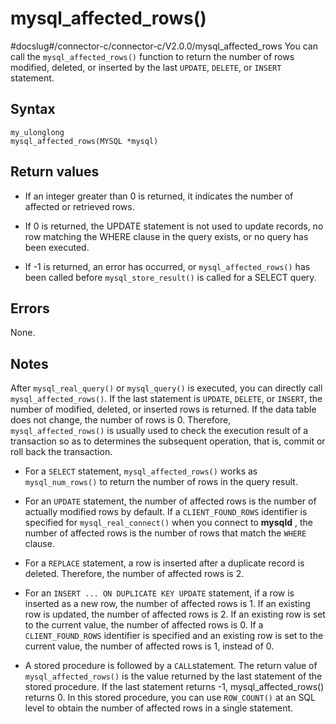 mysql_affected_rows() 
==========================================
#docslug#/connector-c/connector-c/V2.0.0/mysql_affected_rows
You can call the `mysql_affected_rows()` function to return the number of rows modified, deleted, or inserted by the last `UPDATE`, `DELETE`, or `INSERT` statement. 

Syntax 
---------------------------

```unknow
my_ulonglong
mysql_affected_rows(MYSQL *mysql)
```



Return values 
----------------------------------

* If an integer greater than 0 is returned, it indicates the number of affected or retrieved rows.

  

* If 0 is returned, the UPDATE statement is not used to update records, no row matching the WHERE clause in the query exists, or no query has been executed.

  

* If -1 is returned, an error has occurred, or `mysql_affected_rows()` has been called before `mysql_store_result()` is called for a SELECT query.

  




Errors 
---------------------------

None.

Notes 
--------------------------

After `mysql_real_query()` or `mysql_query()` is executed, you can directly call `mysql_affected_rows()`. If the last statement is `UPDATE`, `DELETE`, or `INSERT`, the number of modified, deleted, or inserted rows is returned. If the data table does not change, the number of rows is 0. Therefore, `mysql_affected_rows()` is usually used to check the execution result of a transaction so as to determines the subsequent operation, that is, commit or roll back the transaction. 

* For a `SELECT` statement, `mysql_affected_rows()` works as `mysql_num_rows()` to return the number of rows in the query result.

  

* For an `UPDATE` statement, the number of affected rows is the number of actually modified rows by default. If a `CLIENT_FOUND_ROWS` identifier is specified for `mysql_real_connect()` when you connect to **mysqld** , the number of affected rows is the number of rows that match the `WHERE` clause.

  

* For a `REPLACE` statement, a row is inserted after a duplicate record is deleted. Therefore, the number of affected rows is 2.

  

* For an `INSERT ... ON DUPLICATE KEY UPDATE` statement, if a row is inserted as a new row, the number of affected rows is 1. If an existing row is updated, the number of affected rows is 2. If an existing row is set to the current value, the number of affected rows is 0. If a `CLIENT_FOUND_ROWS` identifier is specified and an existing row is set to the current value, the number of affected rows is 1, instead of 0.

  

* A stored procedure is followed by a `CALL`statement. The return value of `mysql_affected_rows()` is the value returned by the last statement of the stored procedure. If the last statement returns -1, mysql_affected_rows() returns 0. In this stored procedure, you can use `ROW_COUNT()` at an SQL level to obtain the number of affected rows in a single statement.

  



